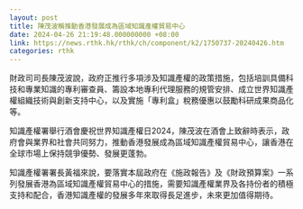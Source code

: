 ```yaml
---
layout: post
title: 陳茂波稱推動香港發展成為區域知識產權貿易中心
date: 2024-04-26 21:19:48.000000000 +08:00
link: https://news.rthk.hk/rthk/ch/component/k2/1750737-20240426.htm
categories: rthk
---
```


財政司司長陳茂波說，政府正推行多項涉及知識產權的政策措施，包括培訓具備科技和專業知識的專利審查員、籌設本地專利代理服務的規管安排、成立世界知識產權組織技術與創新支持中心，以及實施「專利盒」稅務優惠以鼓勵科研成果商品化等。

知識產權署舉行酒會慶祝世界知識產權日2024，陳茂波在酒會上致辭時表示，政府會與業界和社會共同努力，推動香港發展成為區域知識產權貿易中心，讓香港在全球市場上保持競爭優勢、發展更蓬勃。

知識產權署署長黃福來說，要落實本屆政府在《施政報告》及《財政預算案》一系列發展香港為區域知識產權貿易中心的措施，需要知識產權業界及各持份者的積極支持和配合，香港知識產權的發展多年來取得長足進步，未來更加值得期待。
